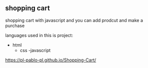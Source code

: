  ## shopping cart

 shopping cart with javascript and you can add prodcut and make a purchase 

 languages used in this is project:
 + html
   * css
     -javascript


https://pl-pablo-pl.github.io/Shopping-Cart/
